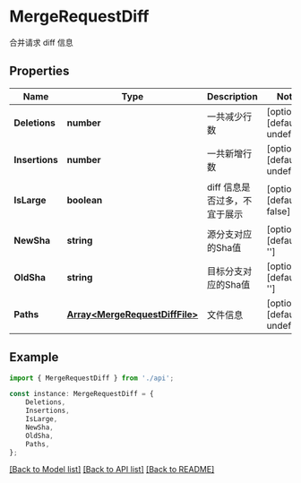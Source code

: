 # MergeRequestDiff

合并请求 diff 信息

## Properties

Name | Type | Description | Notes
------------ | ------------- | ------------- | -------------
**Deletions** | **number** | 一共减少行数 | [optional] [default to undefined]
**Insertions** | **number** | 一共新增行数 | [optional] [default to undefined]
**IsLarge** | **boolean** | diff 信息是否过多，不宜于展示 | [optional] [default to false]
**NewSha** | **string** | 源分支对应的Sha值 | [optional] [default to '']
**OldSha** | **string** | 目标分支对应的Sha值 | [optional] [default to '']
**Paths** | [**Array&lt;MergeRequestDiffFile&gt;**](MergeRequestDiffFile.md) | 文件信息 | [optional] [default to undefined]

## Example

```typescript
import { MergeRequestDiff } from './api';

const instance: MergeRequestDiff = {
    Deletions,
    Insertions,
    IsLarge,
    NewSha,
    OldSha,
    Paths,
};
```

[[Back to Model list]](../README.md#documentation-for-models) [[Back to API list]](../README.md#documentation-for-api-endpoints) [[Back to README]](../README.md)
